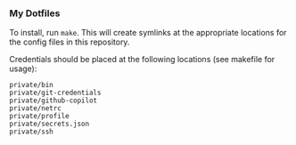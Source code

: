 ### My Dotfiles

To install, run `make`. This will create symlinks at the appropriate locations for the config files in this repository.

Credentials should be placed at the following locations (see makefile for usage):
```
private/bin
private/git-credentials
private/github-copilot
private/netrc
private/profile
private/secrets.json
private/ssh
```
